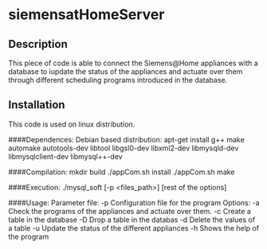 # siemensatHomeServer

## Description
This piece of code is able to connect the Siemens@Home appliances with a database to iupdate the status of the appliances and actuate over them through different scheduling programs introduced in the database.

## Installation
This code is used on linux distribution.

####Dependences:
Debian based distribution:
apt-get install g++ make automake autotools-dev libtool libgsl0-dev libxml2-dev libmysqld-dev libmysqlclient-dev libmysql++-dev 

####Compilation:
mkdir build
./appCom.sh install
./appCom.sh make

####Execution:
./mysql_soft [-p <files_path>] [rest of the options]

####Usage:
Parameter file:
-p  Configuration file for the program
Options:
-a  Check the programs of the appliances and actuate over them.
-c  Create a table in the database
-D  Drop a table in the databas
-d  Delete the values of a table
-u  Update the status of the different appliances
-h  Shows the help of the program
